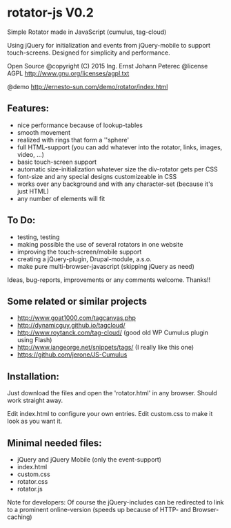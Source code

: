 
# rotator-js V0.2
Simple Rotator made in JavaScript (cumulus, tag-cloud)

Using jQuery for initialization and events from jQuery-mobile to support touch-screens.
Designed for simplicity and performance.

Open Source
@copyright (C) 2015 Ing. Ernst Johann Peterec
@license AGPL <http://www.gnu.org/licenses/agpl.txt>

@demo http://ernesto-sun.com/demo/rotator/index.html

## Features:

* nice performance because of lookup-tables
* smooth movement
* realized with rings that form a ''sphere'
* full HTML-support (you can add whatever into the rotator, links, images, video, ...)
* basic touch-screen support
* automatic size-initialization whatever size the div-rotator gets per CSS
* font-size and any special designs customizeable in CSS
* works over any background and with any character-set (because it's just HTML)
* any number of elements will fit


## To Do:

* testing, testing
* making possible the use of several rotators in one website 
* improving the touch-screen/mobile support
* creating a jQuery-plugin, Drupal-module, a.s.o.
* make pure multi-browser-javascript (skipping jQuery as need)

Ideas, bug-reports, improvements or any comments welcome. Thanks!!

## Some related or similar projects

* http://www.goat1000.com/tagcanvas.php
* http://dynamicguy.github.io/tagcloud/
* http://www.roytanck.com/tag-cloud/ (good old WP Cumulus plugin using Flash)
* http://www.iangeorge.net/snippets/tags/ (I really like this one)
* https://github.com/jerone/JS-Cumulus
 
## Installation:

Just download the files and open the 'rotator.html' in any browser. Should work straight away.

Edit index.html to configure your own entries. Edit custom.css to make it look as you want it. 

## Minimal needed files:

* jQuery and jQuery Mobile (only the event-support) 
* index.html
* custom.css
* rotator.css
* rotator.js 

Note for developers: Of course the jQuery-includes can be redirected to link to a prominent online-version (speeds up because of HTTP- and Browser-caching)












